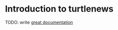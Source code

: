 # Introduction to turtlenews

TODO: write [great documentation](http://jacobian.org/writing/what-to-write/)
